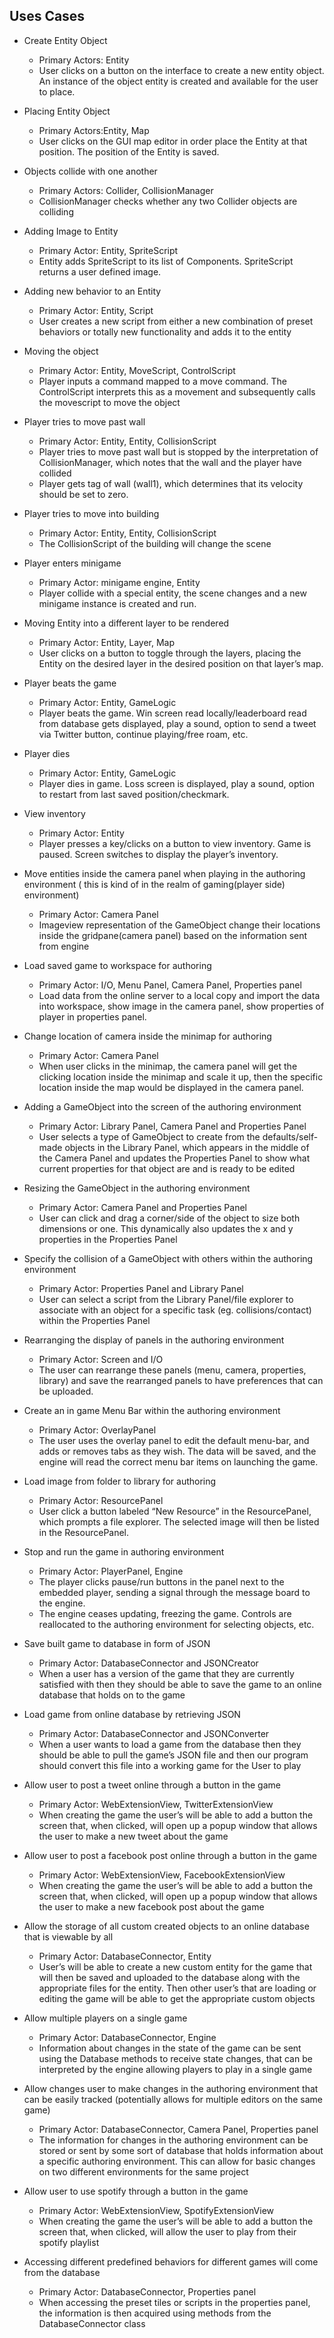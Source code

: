 ## Uses Cases

- Create Entity Object
  - Primary Actors: Entity
  - User clicks on a button on the interface to create a new entity object. An instance of the object entity is created and available for the user to place.
	
	
- Placing Entity Object
  - Primary Actors:Entity, Map
  - User clicks on the GUI map editor in order place the Entity at that position. The position of the Entity is saved.
	
	
- Objects collide with one another
	- Primary Actors: Collider, CollisionManager
	- CollisionManager checks whether any two Collider objects are colliding
	
	
- Adding Image to Entity
  - Primary Actor: Entity, SpriteScript
  - Entity adds SpriteScript to its list of Components. SpriteScript returns a user defined image.


- Adding new behavior to an Entity
  - Primary Actor: Entity, Script
  - User creates a new script from either a new combination of preset behaviors or totally new functionality and adds it to the entity 


- Moving the object
  - Primary Actor: Entity, MoveScript, ControlScript
  - Player inputs a command mapped to a move command. The ControlScript interprets this as a movement and subsequently calls the movescript to move the object


- Player tries to move past wall
  - Primary Actor: Entity, Entity, CollisionScript
  - Player tries to move past wall but is stopped by the interpretation of CollisionManager, which notes that the wall and the player have collided
  - Player gets tag of wall (wall1), which determines that its velocity should be set to zero.


- Player tries to move into building
  - Primary Actor: Entity, Entity, CollisionScript
  - The CollisionScript of the building will change the scene


- Player enters minigame
  - Primary Actor: minigame engine, Entity
  - Player collide with a special entity, the scene changes and a new minigame instance is created and run. 


- Moving Entity into a different layer to be rendered
  - Primary Actor: Entity, Layer, Map
  - User clicks on a button to toggle through the layers, placing the Entity on the desired layer in the desired position on that layer’s map.


- Player beats the game
  - Primary Actor: Entity, GameLogic
  - Player beats the game. Win screen read locally/leaderboard read from database gets displayed, play a sound, option to send a tweet via Twitter button, continue playing/free roam, etc.


- Player dies
  - Primary Actor: Entity, GameLogic
  - Player dies in game. Loss screen is displayed, play a sound, option to restart from last saved position/checkmark.


- View inventory
  - Primary Actor: Entity
  - Player presses a key/clicks on a button to view inventory. Game is paused. Screen switches to display the player’s inventory.


- Move entities inside the camera panel when playing in the authoring environment ( this is kind of in the realm of gaming(player side) environment)
  - Primary Actor: Camera Panel
  - Imageview representation of the GameObject change their locations inside the gridpane(camera panel) based on the information sent from engine


- Load saved game to workspace for authoring
  - Primary Actor: I/O, Menu Panel, Camera Panel, Properties panel
  - Load data from the online server to a local copy and import the data into workspace, show image in the camera panel, show properties of player in properties panel. 


- Change location of camera inside the minimap for authoring
  - Primary Actor: Camera Panel
  - When user clicks in the minimap, the camera panel will get the clicking location inside the minimap and scale it up, then the specific location inside the map would be displayed in the camera panel. 


- Adding a GameObject into the screen of the authoring environment
  - Primary Actor: Library Panel, Camera Panel and Properties Panel
  - User selects a type of GameObject to create from the defaults/self-made objects in the Library Panel, which appears in the middle of the Camera Panel and updates the Properties Panel to show what current properties for that object are and is ready to be edited


- Resizing the GameObject in the authoring environment
  - Primary Actor: Camera Panel and Properties Panel
  - User can click and drag a corner/side of the object to size both dimensions or one. This dynamically also updates the x and y properties in the Properties Panel


- Specify the collision of a GameObject with others within the authoring environment
  - Primary Actor: Properties Panel and Library Panel
  - User can select a script from the Library Panel/file explorer to associate with an object for a specific task (eg. collisions/contact) within the Properties Panel


- Rearranging the display of panels in the authoring environment
  - Primary Actor: Screen and I/O
  - The user can rearrange these panels (menu, camera, properties, library) and save the rearranged panels to have preferences that can be uploaded.


- Create an in game Menu Bar within the authoring environment
  - Primary Actor: OverlayPanel
  - The user uses the overlay panel to edit the default menu-bar, and adds or removes tabs as they wish. The data will be saved, and the engine will read the correct menu bar items on launching the game.


- Load image from folder to library for authoring 
  - Primary Actor: ResourcePanel
  - User click a button labeled “New Resource” in the ResourcePanel, which prompts a file explorer. The selected image will then be listed in the ResourcePanel.


- Stop and run the game in authoring environment
  - Primary Actor: PlayerPanel, Engine
  - The player clicks pause/run buttons in the panel next to the embedded player, sending a signal through the message board to the engine. 
  - The engine ceases updating, freezing the game. Controls are reallocated to the authoring environment for selecting objects, etc.


- Save built game to database in form of JSON
  - Primary Actor: DatabaseConnector and JSONCreator
  - When a user has a version of the game that they are currently satisfied with then they should be able to save the game to an online database that holds on to the game


- Load game from online database by retrieving JSON 
  - Primary Actor: DatabaseConnector and JSONConverter 
  - When a user wants to load a game from the database then they should be able to pull the game’s JSON file and then our program should convert this file into a working game for the User to play 


- Allow user to post a tweet online through a button in the game 
  - Primary Actor: WebExtensionView, TwitterExtensionView
  - When creating the game the user’s will be able to add a button the screen that, when clicked, will open up a popup window that allows the user to make a new tweet about the game


- Allow user to post a facebook post online through a button in the game 
  - Primary Actor: WebExtensionView, FacebookExtensionView
  - When creating the game the user’s will be able to add a button the screen that, when clicked, will open up a popup window that allows the user to make a new facebook post about the game 


- Allow the storage of all custom created objects to an online database that is viewable by all
  - Primary Actor: DatabaseConnector, Entity 
  - User’s will be able to create a new custom entity for the game that will then be saved and uploaded to the database along with the appropriate files for the entity. Then other user’s that are loading or editing the game will be able to get the appropriate custom objects


- Allow multiple players on a single game
  - Primary Actor: DatabaseConnector, Engine
  - Information about changes in the state of the game can be sent using the Database methods to receive state changes, that can be interpreted by the engine allowing players to play in a single game


- Allow changes user to make changes in the authoring environment that can be easily tracked (potentially allows for multiple editors on the same game)
  - Primary Actor: DatabaseConnector, Camera Panel, Properties panel
  - The information for changes in the authoring environment can be stored or sent by some sort of database that holds information about a specific authoring environment. This can allow for basic changes on two different environments for the same project


- Allow user to use spotify through a button in the game 
  - Primary Actor: WebExtensionView, SpotifyExtensionView
  - When creating the game the user’s will be able to add a button the screen that, when clicked, will allow the user to play from their spotify playlist


- Accessing different predefined behaviors for different games will come from the database
  - Primary Actor: DatabaseConnector, Properties panel
  - When accessing the preset tiles or scripts in the properties panel, the information is then acquired using methods from the DatabaseConnector class
